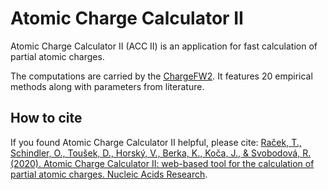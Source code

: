 # Atomic Charge Calculator II
Atomic Charge Calculator II (ACC II) is an application for fast calculation of partial atomic charges.

The computations are carried by the [ChargeFW2](https://github.com/krab1k/ChargeFW2). It features 20 empirical methods along with parameters from literature.

## How to cite
If you found Atomic Charge Calculator II helpful, please cite: [Raček, T., Schindler, O., Toušek, D., Horský, V., Berka, K., Koča, J., & Svobodová, R. (2020). Atomic Charge Calculator II: web-based tool for the calculation of partial atomic charges. Nucleic Acids Research](https://doi.org/10.1093/nar/gkaa367).
